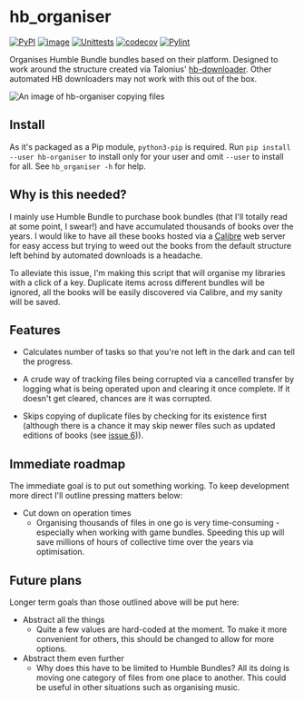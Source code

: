 # hb\_organiser

[![PyPI](https://img.shields.io/pypi/v/hb-organiser.svg)](https://pypi.python.org/pypi/hb-organiser)
[![image](https://img.shields.io/pypi/pyversions/hb-organiser.svg)](https://python.org/pypi/hb-organiser)
[![Unittests](https://github.com/WhaleJ84/hb_organiser/workflows/Unittests/badge.svg)](https://github.com/WhaleJ84/hb_organiser/actions?query=workflow%3AUnittests)
[![codecov](https://codecov.io/gh/WhaleJ84/hb_organiser/branch/main/graph/badge.svg?token=IJSKBUAP81)](https://codecov.io/gh/WhaleJ84/hb_organiser)
[![Pylint](https://github.com/WhaleJ84/hb_organiser/workflows/Pylint/badge.svg)](https://github.com/WhaleJ84/hb_organiser/actions?query=workflow%3APylint)

Organises Humble Bundle bundles based on their platform.
Designed to work around the structure created via Talonius' [hb-downloader](https://github.com/talonius/hb-downloader).
Other automated HB downloaders may not work with this out of the box.

![An image of hb-organiser copying files](https://james-whale.com/static/media/hb_organiser_demo.png)

## Install

As it's packaged as a Pip module, `python3-pip` is required. Run `pip install --user hb-organiser` to install only for your user and omit `--user` to install for all. See `hb_organiser -h` for help.

## Why is this needed?

I mainly use Humble Bundle to purchase book bundles (that I'll totally read at some point, I swear!) and have accumulated thousands of books over the years.
I would like to have all these books hosted via a [Calibre](https://calibre-ebook.com/) web server for easy access but trying to weed out the books from the default structure left behind by automated downloads is a headache.

To alleviate this issue, I'm making this script that will organise my libraries with a click of a key.
Duplicate items across different bundles will be ignored, all the books will be easily discovered via Calibre, and my sanity will be saved.

## Features

- Calculates number of tasks so that you're not left in the dark and can tell the progress.

- A crude way of tracking files being corrupted via a cancelled transfer by logging what is being operated upon and clearing it once complete. If it doesn't get cleared, chances are it was corrupted.

- Skips copying of duplicate files by checking for its existence first (although there is a chance it may skip newer files such as updated editions of books (see [issue 6](https://github.com/WhaleJ84/hb_organiser/issues/6))).

## Immediate roadmap

The immediate goal is to put out something working.
To keep development more direct I'll outline pressing matters below:

- Cut down on operation times
    - Organising thousands of files in one go is very time-consuming - especially when working with game bundles.
      Speeding this up will save millions of hours of collective time over the years via optimisation.

## Future plans

Longer term goals than those outlined above will be put here:

- Abstract all the things
    - Quite a few values are hard-coded at the moment.
      To make it more convenient for others, this should be changed to allow for more options.
- Abstract them even further
    - Why does this have to be limited to Humble Bundles?
      All its doing is moving one category of files from one place to another.
      This could be useful in other situations such as organising music.
